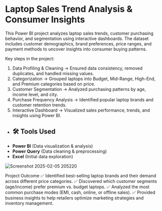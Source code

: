 # Laptop Sales Trend Analysis & Consumer Insights  

This Power BI project analyzes laptop sales trends, customer purchasing behavior, and segmentation using interactive dashboards. The dataset includes customer demographics, brand preferences, price ranges, and payment methods to uncover insights into consumer buying patterns.

Key steps in the project:

1. Data Profiling & Cleaning → Ensured data consistency, removed duplicates, and handled missing values.
2. Categorization → Grouped laptops into Budget, Mid-Range, High-End, and Premium categories based on price.
3. Customer Segmentation → Analyzed purchasing patterns by age, income level, and city.
4. Purchase Frequency Analysis → Identified popular laptop brands and customer retention trends.
5. Interactive Dashboard → Visualized sales performance, trends, and insights using Power BI.

- ## 🛠 Tools Used  
- **Power BI** (Data visualization & analysis)  
- **Power Query** (Data cleaning & preprocessing)  
- **Excel** (Initial data exploration)  

![Screenshot 2025-02-05 205220](https://github.com/user-attachments/assets/0de3b53f-cd89-4b76-97ef-8742c15d63b2)

Project Outcome
✅ Identified best-selling laptop brands and their demand across different price categories.
✅ Discovered which customer segments (age/income) prefer premium vs. budget laptops.
✅ Analyzed the most common purchase modes (EMI, cash, online, or offline sales).
✅ Provided business insights to help retailers optimize marketing strategies and inventory management.


